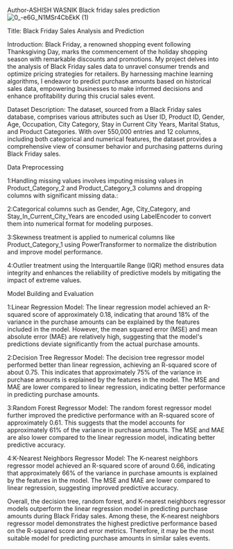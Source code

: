 Author-ASHISH WASNIK
Black friday sales prediction
![0_-e6G_N1MSr4CbEkK (1)](https://github.com/iamashishwasnik/EDA-of-Black-friday-sales-prediction-by-Ashish/assets/147370129/36a308de-984f-4896-965f-1e52e158aeda)

Title: Black Friday Sales Analysis and Prediction

Introduction:
Black Friday, a renowned shopping event following Thanksgiving Day, marks the commencement of the holiday shopping season with remarkable discounts and promotions. My project delves into the analysis of Black Friday sales data to unravel consumer trends and optimize pricing strategies for retailers. By harnessing machine learning algorithms, I endeavor to predict purchase amounts based on historical sales data, empowering businesses to make informed decisions and enhance profitability during this crucial sales event.

Dataset Description:
The dataset, sourced from a Black Friday sales database, comprises various attributes such as User ID, Product ID, Gender, Age, Occupation, City Category, Stay in Current City Years, Marital Status, and Product Categories. With over 550,000 entries and 12 columns, including both categorical and numerical features, the dataset provides a comprehensive view of consumer behavior and purchasing patterns during Black Friday sales.

Data Preprocessing

1:Handling missing values involves imputing missing values in Product_Category_2 and Product_Category_3 columns and dropping columns with significant missing data.:

2:Categorical columns such as Gender, Age, City_Category, and Stay_In_Current_City_Years are encoded using LabelEncoder to convert them into numerical format for modeling purposes.

3:Skewness treatment is applied to numerical columns like Product_Category_1 using PowerTransformer to normalize the distribution and improve model performance.

4:Outlier treatment using the Interquartile Range (IQR) method ensures data integrity and enhances the reliability of predictive models by mitigating the impact of extreme values.

Model Building and Evaluation

1:Linear Regression Model: The linear regression model achieved an R-squared score of approximately 0.18, indicating that around 18% of the variance in the purchase amounts can be explained by the features included in the model. However, the mean squared error (MSE) and mean absolute error (MAE) are relatively high, suggesting that the model's predictions deviate significantly from the actual purchase amounts.

2:Decision Tree Regressor Model: The decision tree regressor model performed better than linear regression, achieving an R-squared score of about 0.75. This indicates that approximately 75% of the variance in purchase amounts is explained by the features in the model. The MSE and MAE are lower compared to linear regression, indicating better performance in predicting purchase amounts.

3:Random Forest Regressor Model: The random forest regressor model further improved the predictive performance with an R-squared score of approximately 0.61. This suggests that the model accounts for approximately 61% of the variance in purchase amounts. The MSE and MAE are also lower compared to the linear regression model, indicating better predictive accuracy.

4:K-Nearest Neighbors Regressor Model: The K-nearest neighbors regressor model achieved an R-squared score of around 0.66, indicating that approximately 66% of the variance in purchase amounts is explained by the features in the model. The MSE and MAE are lower compared to linear regression, suggesting improved predictive accuracy.

Overall, the decision tree, random forest, and K-nearest neighbors regressor models outperform the linear regression model in predicting purchase amounts during Black Friday sales. Among these, the K-nearest neighbors regressor model demonstrates the highest predictive performance based on the R-squared score and error metrics. Therefore, it may be the most suitable model for predicting purchase amounts in similar sales events.









